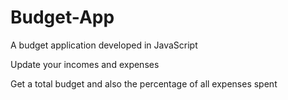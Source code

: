 # Budget-App
A budget application developed in JavaScript

Update your incomes and expenses

Get a total budget and also the percentage of all expenses spent
